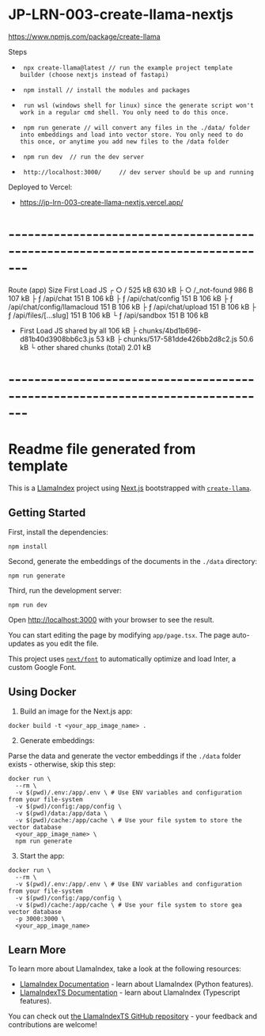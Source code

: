 # JP-LRN-003-create-llama-nextjs
https://www.npmjs.com/package/create-llama

Steps
 -      npx create-llama@latest // run the example project template builder (choose nextjs instead of fastapi)
 -      npm install // install the modules and packages
 -      run wsl (windows shell for linux) since the generate script won't work in a regular cmd shell. You only need to do this once.
 -      npm run generate // will convert any files in the ./data/ folder into embeddings and load into vector store. You only need to do this once, or anytime you add new files to the /data folder
 -      npm run dev  // run the dev server
 -      http://localhost:3000/     // dev server should be up and running


Deployed to Vercel:
 - https://jp-lrn-003-create-llama-nextjs.vercel.app/


# -------------------------------------------------------------------------------

Route (app)                              Size     First Load JS
┌ ○ /                                    525 kB          630 kB
├ ○ /_not-found                          986 B           107 kB
├ ƒ /api/chat                            151 B           106 kB
├ ƒ /api/chat/config                     151 B           106 kB
├ ƒ /api/chat/config/llamacloud          151 B           106 kB
├ ƒ /api/chat/upload                     151 B           106 kB
├ ƒ /api/files/[...slug]                 151 B           106 kB
└ ƒ /api/sandbox                         151 B           106 kB
+ First Load JS shared by all            106 kB
  ├ chunks/4bd1b696-d81b40d3908bb6c3.js  53 kB
  ├ chunks/517-581dde426bb2d8c2.js       50.6 kB
  └ other shared chunks (total)          2.01 kB


# -------------------------------------------------------------------------------
# Readme file generated from template

This is a [LlamaIndex](https://www.llamaindex.ai/) project using [Next.js](https://nextjs.org/) bootstrapped with [`create-llama`](https://github.com/run-llama/LlamaIndexTS/tree/main/packages/create-llama).

## Getting Started

First, install the dependencies:

```
npm install
```

Second, generate the embeddings of the documents in the `./data` directory:

```
npm run generate
```

Third, run the development server:

```
npm run dev
```

Open [http://localhost:3000](http://localhost:3000) with your browser to see the result.

You can start editing the page by modifying `app/page.tsx`. The page auto-updates as you edit the file.

This project uses [`next/font`](https://nextjs.org/docs/basic-features/font-optimization) to automatically optimize and load Inter, a custom Google Font.

## Using Docker

1. Build an image for the Next.js app:

```
docker build -t <your_app_image_name> .
```

2. Generate embeddings:

Parse the data and generate the vector embeddings if the `./data` folder exists - otherwise, skip this step:

```
docker run \
  --rm \
  -v $(pwd)/.env:/app/.env \ # Use ENV variables and configuration from your file-system
  -v $(pwd)/config:/app/config \
  -v $(pwd)/data:/app/data \
  -v $(pwd)/cache:/app/cache \ # Use your file system to store the vector database
  <your_app_image_name> \
  npm run generate
```

3. Start the app:

```
docker run \
  --rm \
  -v $(pwd)/.env:/app/.env \ # Use ENV variables and configuration from your file-system
  -v $(pwd)/config:/app/config \
  -v $(pwd)/cache:/app/cache \ # Use your file system to store gea vector database
  -p 3000:3000 \
  <your_app_image_name>
```

## Learn More

To learn more about LlamaIndex, take a look at the following resources:

- [LlamaIndex Documentation](https://docs.llamaindex.ai) - learn about LlamaIndex (Python features).
- [LlamaIndexTS Documentation](https://ts.llamaindex.ai) - learn about LlamaIndex (Typescript features).

You can check out [the LlamaIndexTS GitHub repository](https://github.com/run-llama/LlamaIndexTS) - your feedback and contributions are welcome!


